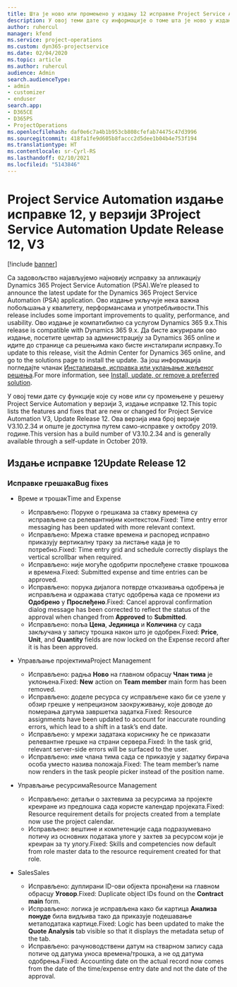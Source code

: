```yaml
---
title: Шта је ново или промењено у издању 12 исправке Project Service Automation верзије 3
description: У овој теми дате су информације о томе шта је ново у издању исправке 12 за Project Service Automation у верзији 3.
author: ruhercul
manager: kfend
ms.service: project-operations
ms.custom: dyn365-projectservice
ms.date: 02/04/2020
ms.topic: article
ms.author: ruhercul
audience: Admin
search.audienceType:
- admin
- customizer
- enduser
search.app:
- D365CE
- D365PS
- ProjectOperations
ms.openlocfilehash: daf0e6c7a4b1b953cb808cfefab74475c47d3996
ms.sourcegitcommit: 418fa1fe9d605b8faccc2d5dee1b04b4e753f194
ms.translationtype: HT
ms.contentlocale: sr-Cyrl-RS
ms.lasthandoff: 02/10/2021
ms.locfileid: "5143846"
---
```

# <a name="project-service-automation-update-release-12-v3"></a><span data-ttu-id="99952-103">Project Service Automation издање исправке 12, у верзији 3</span><span class="sxs-lookup"><span data-stu-id="99952-103">Project Service Automation Update Release 12, V3</span></span>

[!include [banner](../includes/psa-now-project-operations.md)]

<span data-ttu-id="99952-104">Са задовољство најављујемо најновију исправку за апликацију Dynamics 365 Project Service Automation (PSA).</span><span class="sxs-lookup"><span data-stu-id="99952-104">We’re pleased to announce the latest update for the Dynamics 365 Project Service Automation (PSA) application.</span></span> <span data-ttu-id="99952-105">Ово издање укључује нека важна побољшања у квалитету, перформансама и употребљивости.</span><span class="sxs-lookup"><span data-stu-id="99952-105">This release includes some important improvements to quality, performance, and usability.</span></span> <span data-ttu-id="99952-106">Ово издање је компатибилно са услугом Dynamics 365 9.x.</span><span class="sxs-lookup"><span data-stu-id="99952-106">This release is compatible with Dynamics 365 9.x.</span></span> <span data-ttu-id="99952-107">Да бисте ажурирали ово издање, посетите центар за администрацију за Dynamics 365 online и идите до странице са решењима како бисте инсталирали исправку.</span><span class="sxs-lookup"><span data-stu-id="99952-107">To update to this release, visit the Admin Center for Dynamics 365 online, and go to the solutions page to install the update.</span></span> <span data-ttu-id="99952-108">За још информација погледајте чланак [Инсталирање, исправка или уклањање жељеног решења](https://docs.microsoft.com/power-platform/admin/install-remove-preferred-solution).</span><span class="sxs-lookup"><span data-stu-id="99952-108">For more information, see [Install, update, or remove a preferred solution](https://docs.microsoft.com/power-platform/admin/install-remove-preferred-solution).</span></span>

<span data-ttu-id="99952-109">У овој теми дате су функције које су нове или су промењене у решењу Project Service Automation у верзији 3, издање исправке 12.</span><span class="sxs-lookup"><span data-stu-id="99952-109">This topic lists the features and fixes that are new or changed for Project Service Automation V3, Update Release 12.</span></span> <span data-ttu-id="99952-110">Ова верзија има број верзије V3.10.2.34 и опште је доступна путем само-исправке у октобру 2019. године.</span><span class="sxs-lookup"><span data-stu-id="99952-110">This version has a build number of V3.10.2.34 and is generally available through a self-update in October 2019.</span></span>

## <a name="update-release-12"></a><span data-ttu-id="99952-111">Издање исправке 12</span><span class="sxs-lookup"><span data-stu-id="99952-111">Update Release 12</span></span>

### <a name="bug-fixes"></a><span data-ttu-id="99952-112">Исправке грешака</span><span class="sxs-lookup"><span data-stu-id="99952-112">Bug fixes</span></span>

- <span data-ttu-id="99952-113">Време и трошак</span><span class="sxs-lookup"><span data-stu-id="99952-113">Time and Expense</span></span>

    - <span data-ttu-id="99952-114">Исправљено: Поруке о грешкама за ставку времена су исправљене са релевантнијим контекстом.</span><span class="sxs-lookup"><span data-stu-id="99952-114">Fixed: Time entry error messaging has been updated with more relevant context.</span></span>
    - <span data-ttu-id="99952-115">Исправљено: Мрежа ставке времена и распоред исправно приказују вертикалну траку за листање када је то потребно.</span><span class="sxs-lookup"><span data-stu-id="99952-115">Fixed: Time entry grid and schedule correctly displays the vertical scrollbar when required.</span></span>
    - <span data-ttu-id="99952-116">Исправљено: није могуће одобрити прослеђене ставке трошкова и времена.</span><span class="sxs-lookup"><span data-stu-id="99952-116">Fixed: Submitted expense and time entries can be approved.</span></span>
    - <span data-ttu-id="99952-117">Исправљено: порука дијалога потврде отказивања одобрења је исправљена и одражава статус одобрења када се промени из **Одобрено** у **Прослеђено**.</span><span class="sxs-lookup"><span data-stu-id="99952-117">Fixed: Cancel approval confirmation dialog message has been corrected to reflect the status of the approval when changed from **Approved** to **Submitted**.</span></span>
    - <span data-ttu-id="99952-118">Исправљено: поља **Цена**, **Јединица** и **Количина** су сада закључана у запису трошка након што је одобрен.</span><span class="sxs-lookup"><span data-stu-id="99952-118">Fixed: **Price**, **Unit**, and **Quantity** fields are now locked on the Expense record after it is has been approved.</span></span>

- <span data-ttu-id="99952-119">Управљање пројектима</span><span class="sxs-lookup"><span data-stu-id="99952-119">Project Management</span></span>

    - <span data-ttu-id="99952-120">Исправљено: радња **Ново** на главном обрасцу **Члан тима** је уклоњена.</span><span class="sxs-lookup"><span data-stu-id="99952-120">Fixed: **New** action on **Team member** main form has been removed.</span></span>
    - <span data-ttu-id="99952-121">Исправљено: доделе ресурса су исправљене како би се узеле у обзир грешке у непрецизном заокруживању, које доводе до померања датума завршетка задатка.</span><span class="sxs-lookup"><span data-stu-id="99952-121">Fixed: Resource assignments have been updated to account for inaccurate rounding errors, which lead to a shift in a task’s end date.</span></span>
    - <span data-ttu-id="99952-122">Исправљено: у мрежи задатака кориснику ће се приказати релевантне грешке на страни сервера.</span><span class="sxs-lookup"><span data-stu-id="99952-122">Fixed: In the task grid, relevant server-side errors will be surfaced to the user.</span></span>
    - <span data-ttu-id="99952-123">Исправљено: име члана тима сада се приказује у задатку бирача особа уместо назива положаја.</span><span class="sxs-lookup"><span data-stu-id="99952-123">Fixed: The team member’s name now renders in the task people picker instead of the position name.</span></span>

- <span data-ttu-id="99952-124">Управљање ресурсима</span><span class="sxs-lookup"><span data-stu-id="99952-124">Resource Management</span></span>

    - <span data-ttu-id="99952-125">Исправљено: детаљи о захтевима за ресурсима за пројекте креиране из предлошка сада користе календар пројеката.</span><span class="sxs-lookup"><span data-stu-id="99952-125">Fixed: Resource requirement details for projects created from a template now use the project calendar.</span></span>
    - <span data-ttu-id="99952-126">Исправљено: вештине и компетенције сада подразумевано потичу из основних података улоге у захтев за ресурсом који је креиран за ту улогу.</span><span class="sxs-lookup"><span data-stu-id="99952-126">Fixed: Skills and competencies now default from role master data to the resource requirement created for that role.</span></span>

- <span data-ttu-id="99952-127">Sales</span><span class="sxs-lookup"><span data-stu-id="99952-127">Sales</span></span>

    - <span data-ttu-id="99952-128">Исправљено: дуплирани ID-ови објекта пронађени на главном обрасцу **Уговор**.</span><span class="sxs-lookup"><span data-stu-id="99952-128">Fixed: Duplicate object IDs found on the **Contract main** form.</span></span>
    - <span data-ttu-id="99952-129">Исправљено: логика је исправљена како би картица **Анализа понуде** била видљива тако да приказује подешавање метаподатака картице.</span><span class="sxs-lookup"><span data-stu-id="99952-129">Fixed: Logic has been updated to make the **Quote Analysis** tab visible so that it displays the metadata setup of the tab.</span></span>
    - <span data-ttu-id="99952-130">Исправљено: рачуноводствени датум на стварном запису сада потиче од датума уноса времена/трошка, а не од датума одобрења.</span><span class="sxs-lookup"><span data-stu-id="99952-130">Fixed: Accounting date on the actual record now comes from the date of the time/expense entry date and not the date of the approval.</span></span>
